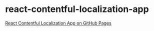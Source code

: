 # react-contentful-localization-app

[React Contentful Localization App on GitHub Pages](https://joshause.github.io/react-contentful-localization-app/)
